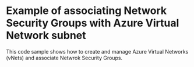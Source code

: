 # Example of associating Network Security Groups with Azure Virtual Network subnet

This code sample shows how to create and manage Azure Virtual Networks (vNets) and associate Netwrok Security Groups.
